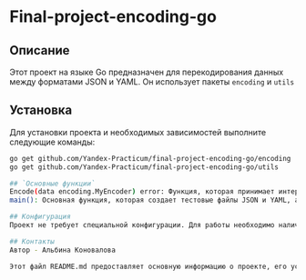 # Final-project-encoding-go

## Описание
Этот проект на языке Go предназначен для перекодирования данных между форматами JSON и YAML. Он использует пакеты `encoding` и `utils`
## Установка
Для установки проекта и необходимых зависимостей выполните следующие команды:

```bash
go get github.com/Yandex-Practicum/final-project-encoding-go/encoding
go get github.com/Yandex-Practicum/final-project-encoding-go/utils

## `Основные функции`
Encode(data encoding.MyEncoder) error: Функция, которая принимает интерфейс MyEncoder и вызывает метод Encoding() для перекодирования данных.
main(): Основная функция, которая создает тестовые файлы JSON и YAML, а затем перекодирует данные из одного формата в другой.

## Конфигурация
Проект не требует специальной конфигурации. Для работы необходимо наличие файлов jsonInput.json и yamlInput.yml, которые создаются с помощью утилит из пакета utils.

## Контакты
Автор - Альбина Коновалова

Этот файл README.md предоставляет основную информацию о проекте, его установке и использовании, а также инструкции по вкладу и лицензии.
